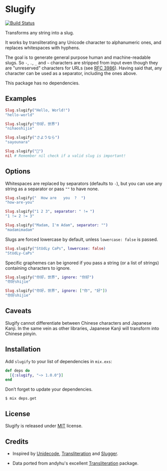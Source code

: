 # Slugify

[![Build Status](https://travis-ci.org/jayjun/slugify.svg?branch=master)](https://travis-ci.org/jayjun/slugify)

Transforms any string into a slug.

It works by transliterating any Unicode character to alphanumeric ones, and
replaces whitespaces with hyphens.

The goal is to generate general purpose human and machine-readable slugs. So
`-`, `.`, `_` and `~` characters are stripped from input even though they are
"unreserved" characters for URLs (see [RFC 3986][1]). Having said that, any
character can be used as a separator, including the ones above.

This package has no dependencies.

## Examples

```elixir
Slug.slugify("Hello, World!")
"hello-world"

Slug.slugify("你好，世界")
"nihaoshijie"

Slug.slugify("さようなら")
"sayounara"

Slug.slugify("🙅‍")
nil # Remember nil check if a valid slug is important!
```

## Options

Whitespaces are replaced by separators (defaults to `-`), but you can use any
string as a separator or pass `""` to have none.

```elixir
Slug.slugify("  How are   you  ?  ")
"how-are-you"

Slug.slugify("1 2 3", separator: " != ")
"1 != 2 != 3"

Slug.slugify("Madam, I'm Adam", separator: "")
"madamimadam"
```

Slugs are forced lowercase by default, unless `lowercase: false` is passed.

```elixir
Slug.slugify("StUdLy CaPs", lowercase: false)
"StUdLy-CaPs"
```

Specific graphemes can be ignored if you pass a string (or a list of strings)
containing characters to ignore.

```elixir
Slug.slugify("你好，世界", ignore: "你好")
"你好shijie"

Slug.slugify("你好，世界", ignore: ["你", "好"])
"你好shijie"
```

## Caveats

Slugify cannot differentiate between Chinese characters and Japanese Kanji.
In the same vein as other libraries, Japanese Kanji will transform into Chinese
pinyin.

## Installation

Add `slugify` to your list of dependencies in `mix.exs`:

```elixir
def deps do
  [{:slugify, "~> 1.0.0"}]
end
```

Don’t forget to update your dependencies.

```
$ mix deps.get
```

## License

Slugify is released under [MIT][2] license.

## Credits

* Inspired by [Unidecode][3], [Transliteration][4] and [Slugger][5].

* Data ported from andyhu's excellent [Transliteration][4] package.


[1]: https://www.ietf.org/rfc/rfc3986.txt

[2]: https://github.com/jayjun/slugify/blob/master/LICENSE

[3]: http://search.cpan.org/~sburke/Text-Unidecode-1.30/lib/Text/Unidecode.pm

[4]: https://github.com/andyhu/transliteration

[5]: https://github.com/h4cc/slugger

